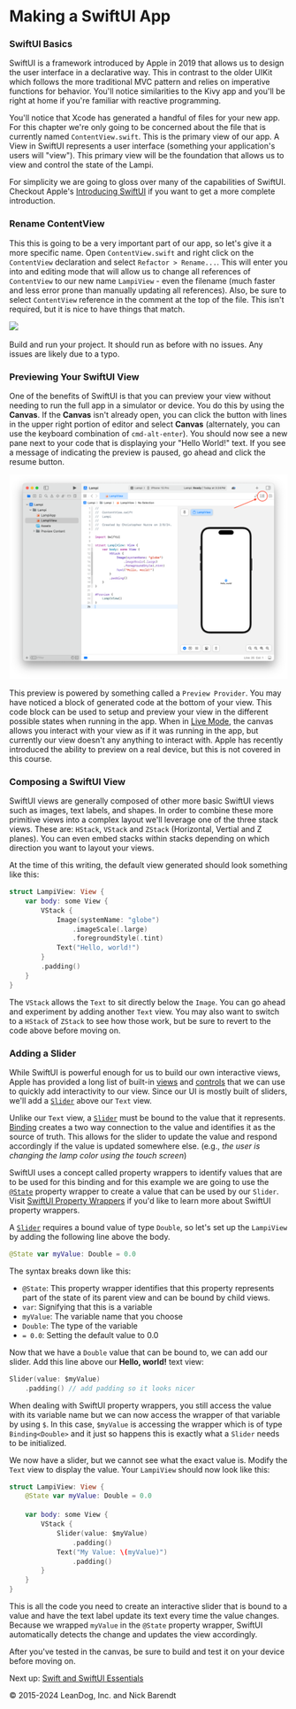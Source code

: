 # Making a SwiftUI App

### SwiftUI Basics
SwiftUI is a framework introduced by Apple in 2019 that allows us to design the user interface in a declarative way. This in contrast to the older UIKit which follows the more traditional MVC pattern and relies on imperative functions for behavior. You'll notice similarities to the Kivy app and you'll be right at home if you're familiar with reactive programming.

You'll notice that Xcode has generated a handful of files for your new app. For this chapter we're only going to be concerned about the file that is currently named `ContentView.swift`. This is the primary view of our app.  A View in SwiftUI represents a user interface (something your application's users will "view").  This primary view will be the foundation that allows us to view and control the state of the Lampi.

For simplicity we are going to gloss over many of the capabilities of SwiftUI. Checkout Apple's [Introducing SwiftUI](https://developer.apple.com/tutorials/swiftui) if you want to get a more complete introduction.

### Rename ContentView

This this is going to be a very important part of our app, so let's give it a more specific name. Open `ContentView.swift` and right click on the `ContentView` declaration and select `Refactor > Rename...`. This will enter you into and editing mode that will allow us to change all references of `ContentView` to our new name `LampiView` - even the filename (much faster and less error prone than manually updating all references). Also, be sure to select `ContentView` reference in the comment at the top of the file. This isn't required, but it is nice to have things that match.

![](Images/rename_content_view.gif)

Build and run your project. It should run as before with no issues.  Any issues are likely due to a typo.

### Previewing Your SwiftUI View

One of the benefits of SwiftUI is that you can preview your view without needing to run the full app in a simulator or device. You do this by using the **Canvas**. If the **Canvas** isn't already open, you can click the button with lines in the upper right portion of editor and select **Canvas** (alternately, you can use the keyboard combination of `cmd-alt-enter`). You should now see a new pane next to your code that is displaying your "Hello World!" text. If you see a message of indicating the preview is paused, go ahead and click the resume button.

![](Images/canvas.png)

This preview is powered by something called a `Preview Provider`. You may have noticed a block of generated code at the bottom of your view. This code block can be used to setup and preview your view in the different possible states when running in the app. When in [Live Mode](https://developer.apple.com/documentation/xcode/previewing-your-apps-interface-in-xcode#Interact-with-your-view-in-live-mode), the canvas allows you interact with your view as if it was running in the app, but currently our view doesn't any anything to interact with. Apple has recently introduced the ability to preview on a real device, but this is not covered in this course.

### Composing a SwiftUI View

SwiftUI views are generally composed of other more basic SwiftUI views such as images, text labels, and shapes. In order to combine these more primitive views into a complex layout we'll leverage one of the three stack views. These are: `HStack`, `VStack` and `ZStack` (Horizontal, Vertial and Z planes). You can even embed stacks within stacks depending on which direction you want to layout your views.


At the time of this writing, the default view generated should look something like this:

```swift
struct LampiView: View {
    var body: some View {
        VStack {
            Image(systemName: "globe")
                .imageScale(.large)
                .foregroundStyle(.tint)
            Text("Hello, world!")
        }
        .padding()
    }
}
```

The `VStack` allows the `Text` to sit directly below the `Image`. You can go ahead and experiment by adding another `Text` view. You may also want to switch to a `HStack` of `ZStack` to see how those work, but be sure to revert to the code above before moving on.

### Adding a Slider

While SwiftUI is powerful enough for us to build our own interactive views, Apple has provided a long list of built-in [views](https://developer.apple.com/documentation/swiftui/view-fundamentals) and [controls](https://developer.apple.com/documentation/swiftui/controls-and-indicators) that we can use to quickly add interactivity to our view. Since our UI is mostly built of sliders, we'll add a [`Slider`](https://developer.apple.com/documentation/swiftui/slider) above our `Text` view.

Unlike our `Text` view, a [`Slider`](https://developer.apple.com/documentation/swiftui/slider) must be bound to the value that it represents. [Binding](https://developer.apple.com/documentation/swiftui/binding) creates a two way connection to the value and identifies it as the source of truth. This allows for the slider to update the value and respond accordingly if the value is updated somewhere else. (e.g., *the user is changing the lamp color using the touch screen*)

SwiftUI uses a concept called property wrappers to identify values that are to be used for this binding and for this example we are going to use the [`@State`](https://developer.apple.com/documentation/swiftui/state) property wrapper to create a value that can be used by our `Slider`. Visit [SwiftUI Property Wrappers](https://swiftuipropertywrappers.com) if you'd like to learn more about SwiftUI property wrappers.

A [`Slider`](https://developer.apple.com/documentation/swiftui/slider) requires a bound value of type `Double`, so let's set up the `LampiView` by adding the following line above the body.

```swift
@State var myValue: Double = 0.0
```

The syntax breaks down like this:

* `@State`: This property wrapper identifies that this property represents part of the state of its parent view and can be bound by child views.
* `var`: Signifying that this is a variable
* `myValue`: The variable name that you choose
* `Double`: The type of the variable
* `= 0.0`: Setting the default value to 0.0

Now that we have a `Double` value that can be bound to, we can add our slider. Add this line above our **Hello, world!** text view:

```swift
Slider(value: $myValue)
	.padding() // add padding so it looks nicer
```

When dealing with SwiftUI property wrappers, you still access the value with its variable name but we can now access the wrapper of that variable by using `$`. In this case, `$myValue` is accessing the wrapper which is of type `Binding<Double>` and it just so happens this is exactly what a `Slider` needs to be initialized.

We now have a slider, but we cannot see what the exact value is. Modify the `Text` view to display the value. Your `LampiView` should now look like this:

```swift
struct LampiView: View {
    @State var myValue: Double = 0.0

    var body: some View {
        VStack {
            Slider(value: $myValue)
                .padding()
            Text("My Value: \(myValue)")
                .padding()
        }
    }
}
```

This is all the code you need to create an interactive slider that is bound to a value and have the text label update its text every time the value changes. Because we wrapped `myValue` in the `@State` property wrapper, SwiftUI automatically detects the change and updates the view accordingly. 

After you've tested in the canvas, be sure to build and test it on your device before moving on.

Next up: [Swift and SwiftUI Essentials](../08.4_Swift_and_SwiftUI_Essentials/README.md)

&copy; 2015-2024 LeanDog, Inc. and Nick Barendt
